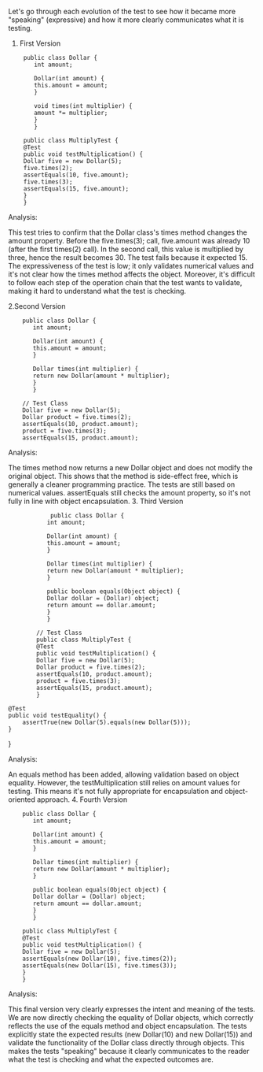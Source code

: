 Let's go through each evolution of the test to see 
how it became more "speaking" (expressive) and how it more clearly communicates what it is testing.
1. First Version

        public class Dollar {
           int amount;
        
           Dollar(int amount) {
           this.amount = amount;
           }
        
           void times(int multiplier) {
           amount *= multiplier;
           }
           }
        
        public class MultiplyTest {
        @Test
        public void testMultiplication() {
        Dollar five = new Dollar(5);
        five.times(2);
        assertEquals(10, five.amount);
        five.times(3);
        assertEquals(15, five.amount);
        }
        }



Analysis:

This test tries to confirm that the Dollar class's times method changes the amount property.
Before the five.times(3); call, five.amount was already 10 (after the first times(2) call). In the second call, this value is multiplied by three, hence the result becomes 30. The test fails because it expected 15.
The expressiveness of the test is low; it only validates numerical values and it's not clear how the times method affects the object. Moreover, it's difficult to follow each step of the operation chain that the test wants to validate, making it hard to understand what the test is checking.

2.Second Version

        public class Dollar {
           int amount;
        
           Dollar(int amount) {
           this.amount = amount;
           }
        
           Dollar times(int multiplier) {
           return new Dollar(amount * multiplier);
           }
           }
        
        // Test Class
        Dollar five = new Dollar(5);
        Dollar product = five.times(2);
        assertEquals(10, product.amount);
        product = five.times(3);
        assertEquals(15, product.amount);


Analysis:

The times method now returns a new Dollar object and does not modify the original object. This shows that the method is side-effect free, which is generally a cleaner programming practice.
The tests are still based on numerical values. assertEquals still checks the amount property, so it's not fully in line with object encapsulation.
3. Third Version

                public class Dollar {
               int amount;
            
               Dollar(int amount) {
               this.amount = amount;
               }
            
               Dollar times(int multiplier) {
               return new Dollar(amount * multiplier);
               }
            
               public boolean equals(Object object) {
               Dollar dollar = (Dollar) object;
               return amount == dollar.amount;
               }
               }
            
            // Test Class
            public class MultiplyTest {
            @Test
            public void testMultiplication() {
            Dollar five = new Dollar(5);
            Dollar product = five.times(2);
            assertEquals(10, product.amount);
            product = five.times(3);
            assertEquals(15, product.amount);
            }

    @Test
    public void testEquality() {
        assertTrue(new Dollar(5).equals(new Dollar(5)));
    }
}




Analysis:

An equals method has been added, allowing validation based on object equality.
However, the testMultiplication still relies on amount values for testing. This means it's not fully appropriate for encapsulation and object-oriented approach.
4. Fourth Version
    
        public class Dollar {
           int amount;
        
           Dollar(int amount) {
           this.amount = amount;
           }
        
           Dollar times(int multiplier) {
           return new Dollar(amount * multiplier);
           }
        
           public boolean equals(Object object) {
           Dollar dollar = (Dollar) object;
           return amount == dollar.amount;
           }
           }
        
        public class MultiplyTest {
        @Test
        public void testMultiplication() {
        Dollar five = new Dollar(5);
        assertEquals(new Dollar(10), five.times(2));
        assertEquals(new Dollar(15), five.times(3));
        }
        }




Analysis:

This final version very clearly expresses the intent and meaning of the tests. 
We are now directly checking the equality of Dollar objects, 
which correctly reflects the use of the equals method and object encapsulation.
The tests explicitly state the expected results (new Dollar(10) and new Dollar(15)) 
and validate the functionality of the Dollar class directly through objects. 
This makes the tests "speaking" because it clearly communicates to the reader 
what the test is checking and what the expected outcomes are.